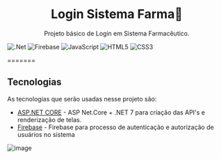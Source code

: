 <h1 align="center">Login Sistema Farma🏥</h1>

<p align="center">Projeto básico de Login em Sistema Farmacêutico.</p>

![.Net](https://img.shields.io/badge/.NET-5C2D91?style=for-the-badge&logo=.net&logoColor=white)
![Firebase](https://img.shields.io/badge/firebase-%23039BE5.svg?style=for-the-badge&logo=firebase)
![JavaScript](https://img.shields.io/badge/javascript-%23323330.svg?style=for-the-badge&logo=javascript&logoColor=%23F7DF1E)
![HTML5](https://img.shields.io/badge/html5-%23E34F26.svg?style=for-the-badge&logo=html5&logoColor=white)
![CSS3](https://img.shields.io/badge/css3-%231572B6.svg?style=for-the-badge&logo=css3&logoColor=white)


=======
## Tecnologias

As tecnologias que serão usadas nesse projeto são:

- [ASP.NET CORE](https://dotnet.microsoft.com/pt-br/apps/aspnet) - ASP Net.Core + .NET 7 para criação das API's e renderização de telas.
- [Firebase](https://firebase.google.com/?hl=pt-br) - Firebase para processo de autenticação e autorização de usuários no sistema

![image](https://github.com/user-attachments/assets/f7d45488-760e-4e4f-aac1-f9b598d052b9)

